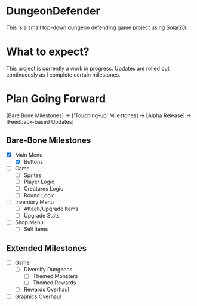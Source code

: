 # DungeonDefender
This is a small top-down dungeon defending game project using Solar2D. 
# What to expect?
This project is currently a work in progress. Updates are rolled out continuously as I complete certain milestones.

# Plan Going Forward
[Bare Bone Milestones] -> ['Touching-up' Milestones] -> [Alpha Release] -> [Feedback-based Updates]

## Bare-Bone Milestones
- [x] Main Menu
	- [x] Buttons
- [ ] Game
	- [ ] Sprites
	- [ ] Player Logic
	- [ ] Creatures Logic
	- [ ] Round Logic
- [ ] Inventory Menu
	- [ ] Attach/Upgrade Items
	- [ ]  Upgrade Stats
- [ ] Shop Menu
	- [ ] Sell Items

## Extended Milestones
- [ ] Game
	- [ ] Diversify Dungeons
		- [ ] Themed Monsters
		- [ ] Themed Rewards	
	- [ ] Rewards Overhaul
- [ ] Graphics Overhaul
